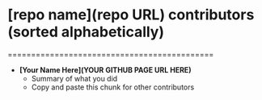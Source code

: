 # [repo name](repo URL) contributors (sorted alphabetically)

============================================

- **[Your Name Here](YOUR GITHUB PAGE URL HERE)**
  - Summary of what you did
  - Copy and paste this chunk for other contributors
